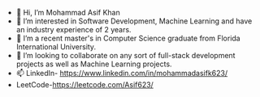 - 👋 Hi, I’m Mohammad Asif Khan
- 👀 I’m interested in Software Development, Machine Learning and have an industry experience of 2 years.
- 🌱 I’m a recent master's in Computer Science graduate from Florida International University.
- 💞️ I’m looking to collaborate on any sort of full-stack development projects as well as Machine Learning projects.
- 📫 LinkedIn- https://www.linkedin.com/in/mohammadasifk623/
- LeetCode-https://leetcode.com/Asif623/

<!---
MdAsifKhan623/MdAsifKhan623 is a ✨ special ✨ repository because its `README.md` (this file) appears on your GitHub profile.
You can click the Preview link to take a look at your changes.
--->
